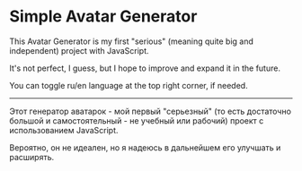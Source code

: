 # Simple Avatar Generator

This Avatar Generator is my first "serious" (meaning quite big and independent) project with JavaScript.

It's not perfect, I guess, but I hope to improve and expand it in the future.

You can toggle ru/en language at the top right corner, if needed.

<hr>

Этот генератор аватарок - мой первый "серьезный" (то есть достаточно большой и самостоятельный - не учебный или рабочий) проект с использованием JavaScript.

Вероятно, он не идеален, но я надеюсь в дальнейшем его улучшать и расширять.
